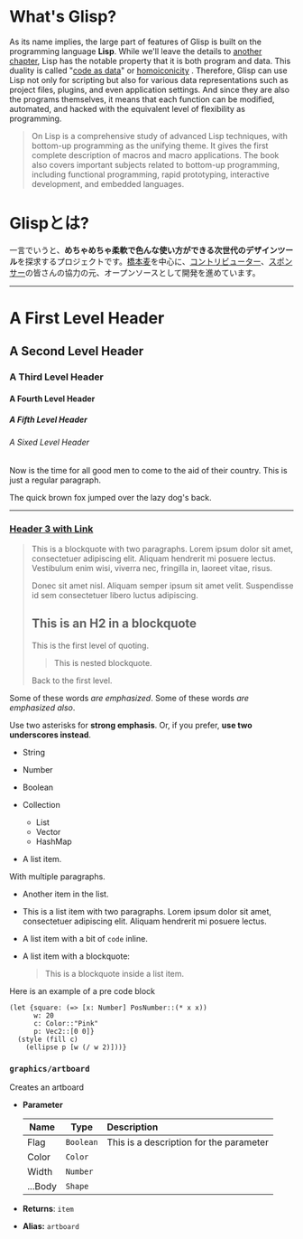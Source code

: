 # What's Glisp?

As its name implies, the large part of features of Glisp is built on the programming language **Lisp**. While we'll leave the details to [another chapter](why-lisp), Lisp has the notable property that it is both program and data. This duality is called "[code as data](https://en.wikipedia.org/wiki/Code_as_data)" or [homoiconicity](https://en.wikipedia.org/wiki/Homoiconicity) . Therefore, Glisp can use Lisp not only for scripting but also for various data representations such as project files, plugins, and even application settings. And since they are also the programs themselves, it means that each function can be modified, automated, and hacked with the equivalent level of flexibility as programming.

> On Lisp is a comprehensive study of advanced Lisp techniques, with bottom-up programming as the unifying theme. It gives the first complete description of macros and macro applications. The book also covers important subjects related to bottom-up programming, including functional programming, rapid prototyping, interactive development, and embedded languages.

# Glispとは?

一言でいうと、**めちゃめちゃ柔軟で色んな使い方ができる次世代のデザインツール**を探求するプロジェクトです。[橋本麦](https://baku89.com)を中心に、[コントリビューター](https://github.com/baku89/glisp/graphs/contributors)、[スポンサー](https://github.com/sponsors/baku89?o=sd&sc=t)の皆さんの協力の元、オープンソースとして開発を進めています。

---

# A First Level Header

## A Second Level Header

### A Third Level Header

#### A Fourth Level Header

##### A Fifth Level Header

###### A Sixed Level Header

Now is the time for all good men to come to
the aid of their country. This is just a
regular paragraph.

The quick brown fox jumped over the lazy
dog's back.

---

### [Header 3 with Link](https://baku89.com)

> This is a blockquote with two paragraphs. Lorem ipsum dolor sit amet,
> consectetuer adipiscing elit. Aliquam hendrerit mi posuere lectus.
> Vestibulum enim wisi, viverra nec, fringilla in, laoreet vitae, risus.
>
> Donec sit amet nisl. Aliquam semper ipsum sit amet velit. Suspendisse
> id sem consectetuer libero luctus adipiscing.
>
> ## This is an H2 in a blockquote
>
> This is the first level of quoting.
>
> > This is nested blockquote.
>
> Back to the first level.

Some of these words _are emphasized_.
Some of these words _are emphasized also_.

Use two asterisks for **strong emphasis**.
Or, if you prefer, **use two underscores instead**.

- String
- Number
- Boolean
- Collection

  - List
  - Vector
  - HashMap

- A list item.

With multiple paragraphs.

- Another item in the list.
- This is a list item with two paragraphs. Lorem ipsum dolor
  sit amet, consectetuer adipiscing elit. Aliquam hendrerit
  mi posuere lectus.

- A list item with a bit of `code` inline.
- A list item with a blockquote:

  > This is a blockquote
  > inside a list item.

Here is an example of a pre code block

    (let {square: (=> [x: Number] PosNumber::(* x x))
          w: 20
          c: Color::"Pink"
          p: Vec2::[0 0]}
      (style (fill c)
        (ellipse p [w (/ w 2)]))}

### `graphics/artboard`

Creates an artboard

- **Parameter**

  | Name    | Type      | Description                             |
  | ------- | --------- | :-------------------------------------- |
  | Flag    | `Boolean` | This is a description for the parameter |
  | Color   | `Color`   |                                         |
  | Width   | `Number`  |                                         |
  | ...Body | `Shape`   |                                         |

- **Returns**: `item`
- **Alias:** `artboard`
